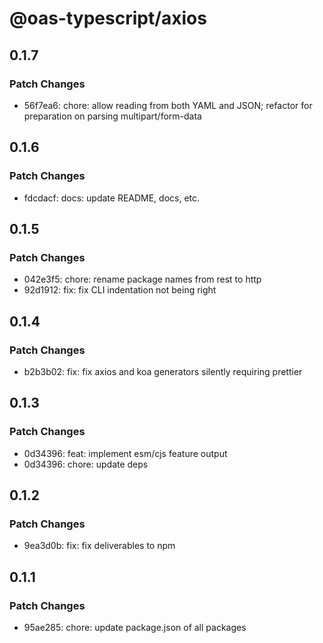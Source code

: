 # @oas-typescript/axios

## 0.1.7

### Patch Changes

- 56f7ea6: chore: allow reading from both YAML and JSON; refactor for preparation on parsing multipart/form-data

## 0.1.6

### Patch Changes

- fdcdacf: docs: update README, docs, etc.

## 0.1.5

### Patch Changes

- 042e3f5: chore: rename package names from rest to http
- 92d1912: fix: fix CLI indentation not being right

## 0.1.4

### Patch Changes

- b2b3b02: fix: fix axios and koa generators silently requiring prettier

## 0.1.3

### Patch Changes

- 0d34396: feat: implement esm/cjs feature output
- 0d34396: chore: update deps

## 0.1.2

### Patch Changes

- 9ea3d0b: fix: fix deliverables to npm

## 0.1.1

### Patch Changes

- 95ae285: chore: update package.json of all packages
